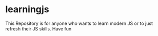 # learningjs
This Repository is for anyone who wants to learn modern JS or to just refresh their JS skills. Have fun
